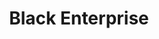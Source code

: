 ---
facebook: https://facebook.com/blackenterprise
googleplus: https://plus.google.com/106400423847614749556/
instagram: https://instagram.com/blackenterprise
linkedin: https://linkedin.com/company/black-enterprise
logohandle: blackenterprise
pinterest: https://pinterest.com/blackenterprise
sort: blackenterprise
title: Black Enterprise
twitter: https://x.com/blackenterprise
website: https://www.blackenterprise.com/
wikipedia: https://en.wikipedia.org/wiki/Black_Enterprise
youtube: https://youtube.com/user/BEMultiMedia
---